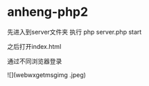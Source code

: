 # anheng-php2

先进入到server文件夹 执行 php server.php start

之后打开index.html

通过不同浏览器登录

![](webwxgetmsgimg .jpeg)
